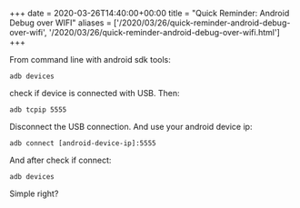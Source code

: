 +++ 
date = 2020-03-26T14:40:00+00:00
title = "Quick Reminder: Android Debug over WIFI"
aliases = ['/2020/03/26/quick-reminder-android-debug-over-wifi', '/2020/03/26/quick-reminder-android-debug-over-wifi.html']
+++

From command line with android sdk tools:

```
adb devices 
```
check if device is connected with USB. Then:

```
adb tcpip 5555
```

Disconnect the USB connection. And use your android device ip:

```
adb connect [android-device-ip]:5555
```

And after check if connect:

```
adb devices
```

Simple right?